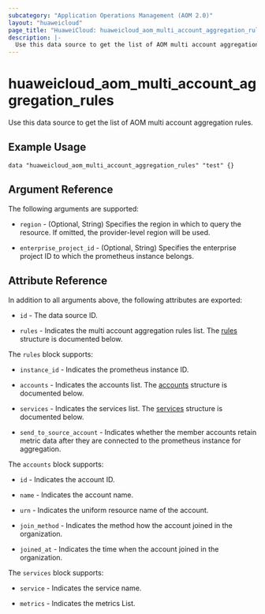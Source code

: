 ```yaml
---
subcategory: "Application Operations Management (AOM 2.0)"
layout: "huaweicloud"
page_title: "HuaweiCloud: huaweicloud_aom_multi_account_aggregation_rules"
description: |-
  Use this data source to get the list of AOM multi account aggregation rules.
---
```


# huaweicloud_aom_multi_account_aggregation_rules

Use this data source to get the list of AOM multi account aggregation rules.

## Example Usage

```hcl
data "huaweicloud_aom_multi_account_aggregation_rules" "test" {}
```

## Argument Reference

The following arguments are supported:

* `region` - (Optional, String) Specifies the region in which to query the resource.
  If omitted, the provider-level region will be used.

* `enterprise_project_id` - (Optional, String) Specifies the enterprise project ID to which the prometheus instance belongs.

## Attribute Reference

In addition to all arguments above, the following attributes are exported:

* `id` - The data source ID.

* `rules` - Indicates the multi account aggregation rules list.
  The [rules](#rules_struct) structure is documented below.

<a name="rules_struct"></a>
The `rules` block supports:

* `instance_id` - Indicates the prometheus instance ID.

* `accounts` - Indicates the accounts list.
  The [accounts](#accounts_struct) structure is documented below.

* `services` - Indicates the services list.
  The [services](#services_struct) structure is documented below.

* `send_to_source_account` - Indicates whether the member accounts retain metric data after they are connected to the
  prometheus instance for aggregation.

<a name="accounts_struct"></a>
The `accounts` block supports:

* `id` - Indicates the account ID.

* `name` - Indicates the account name.

* `urn` - Indicates the uniform resource name of the account.

* `join_method` - Indicates the method how the account joined in the organization.

* `joined_at` - Indicates the time when the account joined in the organization.

<a name="services_struct"></a>
The `services` block supports:

* `service` - Indicates the service name.

* `metrics` - Indicates the metrics List.
